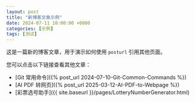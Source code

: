 ```yaml
---
layout: post
title: "新博客文章示例"
date: 2024-07-11 10:00:00 +0800
categories: [示例]
tags: [测试]
---
```


这是一篇新的博客文章，用于演示如何使用 `posturl` 引用其他页面。

您可以点击以下链接查看其他文章：

- [Git 常用命令]({% post_url 2024-07-10-Git-Common-Commands %})
- [AI PDF 转网页]({% post_url 2025-03-12-AI-PDF-to-Webpage %})
- [彩票选号助手]({{ site.baseurl }}/pages/LotteryNumberGenerator.html)